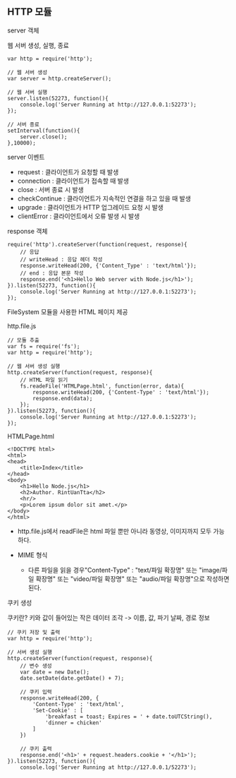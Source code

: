 ## HTTP 모듈

server 객체

웹 서버 생성, 실행, 종료

```
var http = require('http');

// 웹 서버 생성
var server = http.createServer();

// 웹 서버 실행
server.listen(52273, function(){
    console.log('Server Running at http://127.0.0.1:52273');
});

// 서버 종료
setInterval(function(){
    server.close();
},10000);
```



server 이벤트

- request : 클라이언트가 요청할 때 발생
- connection : 클라이언트가 접속할 때  발생
- close : 서버 종료 시 발생
- checkContinue : 클라이언트가 지속적인 연결을 하고 있을 때 발생
- upgrade : 클라이언트가 HTTP 업그레이드 요청 시 발생
- clientError : 클라이언트에서 오류 발생 시 발생



response 객체

```
require('http').createServer(function(request, response){
    // 응답
    // writeHead : 응답 헤더 작성
    response.writeHead(200, {'Content_Type' : 'text/html'});
    // end : 응답 본문 작성
    response.end('<h1>Hello Web server with Node.js</h1>');
}).listen(52273, function(){
    console.log('Server Running at http://127.0.0.1:52273');
});
```



FileSystem 모듈을 사용한 HTML 페이지 제공

http.file.js

```
// 모듈 추출
var fs = require('fs');
var http = require('http');

// 웹 서버 생성 실행
http.createServer(function(request, response){
    // HTML 파일 읽기
    fs.readeFile('HTMLPage.html', function(error, data){
        response.writeHead(200, {'Content-Type' : 'text/html'});
        response.end(data);
    });
}).listen(52273, function(){
    console.log('Server Running at http://127.0.0.1:52273');
});
```

HTMLPage.html

```
<!DOCTYPE html>
<html>
<head>
    <title>Index</title>
</head>
<body>
    <h1>Hello Node.js</h1>
    <h2>Author. RintUanTta</h2>
    <hr/>
    <p>Lorem ipsum dolor sit amet.</p>
</body>
</html>
```

- http.file.js에서 readFile은 html 파일 뿐만 아니라 동영상, 이미지까지 모두 가능하다.

- MIME 형식
  
  - 다른 파일을 읽을 경우"Content-Type" : "text/파일 확장명" 또는 "image/파일 확장명" 또는 "video/파일 확장명" 또는 "audio/파일 확장명"으로 작성하면 된다.
  
  

쿠키 생성

쿠키란? 키와 값이 들어있는 작은 데이터 조각 -> 이름,  값, 파기 날짜, 경로 정보

```
// 쿠키 저장 및 출력
var http = require('http');

// 서버 생성 실행
http.createServer(function(request, response){
    // 변수 생성
    var date = new Date();
    date.setDate(date.getDate() + 7);

    // 쿠키 입력
    response.writeHead(200, {
        'Content-Type' : 'text/html',
        'Set-Cookie' : [
            'breakfast = toast; Expires = ' + date.toUTCString(),
            'dinner = chicken'
        ]
    })

    // 쿠키 출력
    response.end('<h1>' + request.headers.cookie + '</h1>');
}).listen(52273, function(){
    console.log('Server Running at http://127.0.0.1/52273');
```





